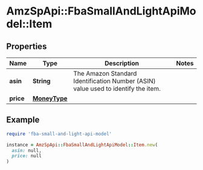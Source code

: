 # AmzSpApi::FbaSmallAndLightApiModel::Item

## Properties

| Name | Type | Description | Notes |
| ---- | ---- | ----------- | ----- |
| **asin** | **String** | The Amazon Standard Identification Number (ASIN) value used to identify the item. |  |
| **price** | [**MoneyType**](MoneyType.md) |  |  |

## Example

```ruby
require 'fba-small-and-light-api-model'

instance = AmzSpApi::FbaSmallAndLightApiModel::Item.new(
  asin: null,
  price: null
)
```


